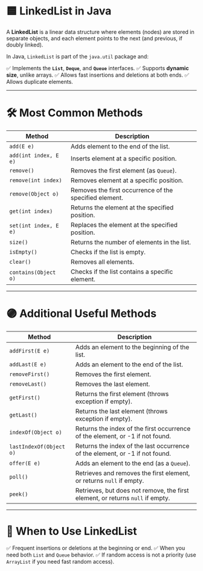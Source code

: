 

# 🟦 **LinkedList in Java**

A **LinkedList** is a linear data structure where elements (nodes) are stored in separate objects, and each element points to the next (and previous, if doubly linked).

In Java, `LinkedList` is part of the `java.util` package and:

✅ Implements the **`List`**, **`Deque`**, and **`Queue`** interfaces.
✅ Supports **dynamic size**, unlike arrays.
✅ Allows fast insertions and deletions at both ends.
✅ Allows duplicate elements.

---

# 🛠️ **Most Common Methods**

| Method                | Description                                            |
| --------------------- | ------------------------------------------------------ |
| `add(E e)`            | Adds element to the end of the list.                   |
| `add(int index, E e)` | Inserts element at a specific position.                |
| `remove()`            | Removes the first element (as `Queue`).                |
| `remove(int index)`   | Removes element at a specific position.                |
| `remove(Object o)`    | Removes the first occurrence of the specified element. |
| `get(int index)`      | Returns the element at the specified position.         |
| `set(int index, E e)` | Replaces the element at the specified position.        |
| `size()`              | Returns the number of elements in the list.            |
| `isEmpty()`           | Checks if the list is empty.                           |
| `clear()`             | Removes all elements.                                  |
| `contains(Object o)`  | Checks if the list contains a specific element.        |

---

# 🟣 **Additional Useful Methods**

| Method                  | Description                                                                    |
| ----------------------- | ------------------------------------------------------------------------------ |
| `addFirst(E e)`         | Adds an element to the beginning of the list.                                  |
| `addLast(E e)`          | Adds an element to the end of the list.                                        |
| `removeFirst()`         | Removes the first element.                                                     |
| `removeLast()`          | Removes the last element.                                                      |
| `getFirst()`            | Returns the first element (throws exception if empty).                         |
| `getLast()`             | Returns the last element (throws exception if empty).                          |
| `indexOf(Object o)`     | Returns the index of the first occurrence of the element, or -1 if not found.  |
| `lastIndexOf(Object o)` | Returns the index of the last occurrence of the element, or -1 if not found.   |
| `offer(E e)`            | Adds an element to the end (as a `Queue`).                                     |
| `poll()`                | Retrieves and removes the first element, or returns `null` if empty.           |
| `peek()`                | Retrieves, but does not remove, the first element, or returns `null` if empty. |

---

# 🔧 **When to Use LinkedList**

✅ Frequent insertions or deletions at the beginning or end.
✅ When you need both `List` and `Queue` behavior.
✅ If random access is not a priority (use `ArrayList` if you need fast random access).

